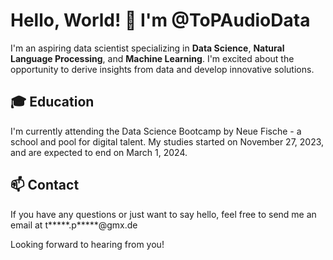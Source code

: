 # Hello, World! 👋 I'm @ToPAudioData

I'm an aspiring data scientist specializing in **Data Science**, **Natural Language Processing**, and **Machine Learning**. I'm excited about the opportunity to derive insights from data and develop innovative solutions.

## 🎓 Education

I'm currently attending the Data Science Bootcamp by Neue Fische - a school and pool for digital talent. My studies started on November 27, 2023, and are expected to end on March 1, 2024.

## 📫 Contact

If you have any questions or just want to say hello, feel free to send me an email at t*****.p*****@gmx.de

Looking forward to hearing from you!

<!---
TopAudioData/TopAudioData is a ✨ special ✨ repository because its `README.md` (this file) appears on your GitHub profile.
You can click the Preview link to take a look at your changes.
--->
